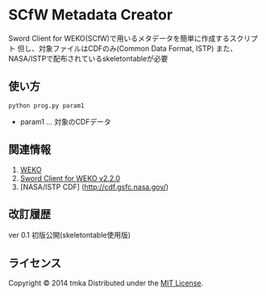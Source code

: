 SCfW Metadata Creator
======================

Sword Client for WEKO(SCfW)で用いるメタデータを簡単に作成するスクリプト
但し、対象ファイルはCDFのみ(Common Data Format, ISTP)
また、NASA/ISTPで配布されているskeletontableが必要

使い方
------
	python prog.py param1
* param1 ...  対象のCDFデータ

関連情報
--------

1. [WEKO](http://weko.at.nii.ac.jp/)
2. [Sword Client for WEKO v2.2.0](https://community.repo.nii.ac.jp/news/%E3%83%AA%E3%83%AA%E3%83%BC%E3%82%B9%E3%83%8E%E3%83%BC%E3%83%88/SWORD-Client-for-WEKO/SCfW-ver2.2.0.0/)
3. [NASA/ISTP CDF] (http://cdf.gsfc.nasa.gov/)

  [link]: http://example.com/ "インデックス型のリンク"
  [image]: http://github.com/github.png "インデックス型の画像"


改訂履歴
--------
ver 0.1 初版公開(skeletontable使用版)


ライセンス
----------
Copyright &copy; 2014 tmka
Distributed under the [MIT License][mit].

[MIT]: http://www.opensource.org/licenses/mit-license.php

